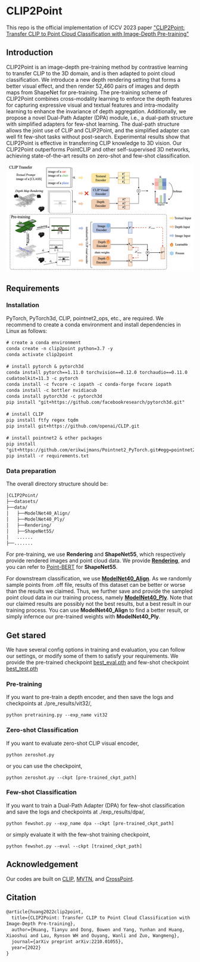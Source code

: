 # CLIP2Point
This repo is the official implementation of ICCV 2023 paper ["CLIP2Point: Transfer CLIP to Point Cloud Classification with Image-Depth Pre-training"](https://arxiv.org/abs/2210.01055)

## Introduction
CLIP2Point is an image-depth pre-training method by contrastive learning to transfer CLIP to the 3D domain, and is then adapted to point cloud classification. We introduce a new depth rendering setting that forms a better visual effect, and then render 52,460 pairs of images and depth maps from ShapeNet for pre-training. The pre-training scheme of CLIP2Point combines cross-modality learning to enforce the depth features for capturing expressive visual and textual features and intra-modality learning to enhance the invariance of depth aggregation. Additionally, we propose a novel Dual-Path Adapter (DPA) module, i.e., a dual-path structure with simplified adapters for few-shot learning. The dual-path structure allows the joint use of CLIP and CLIP2Point, and the simplified adapter can well fit few-shot tasks without post-search. Experimental results show that CLIP2Point is effective in transferring CLIP knowledge to 3D vision. Our CLIP2Point outperforms PointCLIP and other self-supervised 3D networks, achieving state-of-the-art results on zero-shot and few-shot classification.

![test](./pipeline.png)

## Requirements
### Installation
PyTorch, PyTorch3d, CLIP, pointnet2_ops, etc., are required. We recommend to create a conda environment and install dependencies in Linux as follows:
```shell
# create a conda environment
conda create -n clip2point python=3.7 -y
conda activate clip2point

# install pytorch & pytorch3d
conda install pytorch==1.11.0 torchvision==0.12.0 torchaudio==0.11.0 cudatoolkit=11.3 -c pytorch
conda install -c fvcore -c iopath -c conda-forge fvcore iopath
conda install -c bottler nvidiacub
conda install pytorch3d -c pytorch3d
pip install "git+https://github.com/facebookresearch/pytorch3d.git"

# install CLIP
pip install ftfy regex tqdm
pip install git+https://github.com/openai/CLIP.git

# install pointnet2 & other packages
pip install "git+https://github.com/erikwijmans/Pointnet2_PyTorch.git#egg=pointnet2_ops&subdirectory=pointnet2_ops_lib"
pip install -r requirements.txt
```

### Data preparation
The overall directory structure should be:

```
│CLIP2Point/
├──datasets/
├──data/
│   ├──ModelNet40_Align/
│   ├──ModelNet40_Ply/
│   ├──Rendering/
│   ├──ShapeNet55/
│   ......
├──.......
```
For pre-training, we use **Rendering** and **ShapeNet55**, which respectively provide rendered images and point cloud data. We provide [**Rendering**](https://drive.google.com/file/d/1jMuYi4IoM6A80uPCohjGkNP6pLP1-0Gm/view?usp=sharing), and you can refer to [Point-BERT](https://github.com/lulutang0608/Point-BERT/blob/master/DATASET.md) for **ShapeNet55**.

For downstream classification, we use [**ModelNet40_Align**](https://github.com/lmb-freiburg/orion). As we randomly sample points from .off file, results of this dataset can be better or worse than the results we claimed. Thus, we further save and provide the sampled point cloud data in our training process, namely [**ModelNet40_Ply**](https://drive.google.com/file/d/1nEJYZ9QPBgYPMiVCJGKWY6pVaJmPxVRq/view?usp=sharing). Note that our claimed results are possibly not the best results, but a best result in our training process. You can use **ModelNet40_Align** to find a better result, or simply infernce our pre-trained weights with **ModelNet40_Ply**.


## Get stared
We have several config options in training and evaluation, you can follow our settings, or modify some of them to satisfy your requirements. We provide the pre-trained checkpoint [best_eval.pth](https://drive.google.com/file/d/1ZAnIANNMqRRRmaVtk8Kp93s_NkGU51zv/view?usp=sharing) and few-shot checkpoint [best_test.pth](https://drive.google.com/file/d/1Jr1yXOu1yKmMs8K7XD8FnttPRHnZOZHx/view?usp=sharing)
### Pre-training
If you want to pre-train a depth encoder, and then save the logs and checkpoints at ./pre_results/vit32/,
```
python pretraining.py --exp_name vit32
```
### Zero-shot Classification
If you want to evaluate zero-shot CLIP visual encoder,
```
python zeroshot.py
```
or you can use the checkpoint,
```
python zeroshot.py --ckpt [pre-trained_ckpt_path]
```
### Few-shot Classification
If you want to train a Dual-Path Adapter (DPA) for few-shot classification and save the logs and checkpoints at ./exp_results/dpa/,
```
python fewshot.py --exp_name dpa --ckpt [pre-trained_ckpt_path]
```
or simply evaluate it with the few-shot training checkpoint,
```
python fewshot.py --eval --ckpt [trained_ckpt_path]
```


## Acknowledgement
Our codes are built on [CLIP](https://github.com/openai/CLIP), [MVTN](https://github.com/ajhamdi/MVTN), and [CrossPoint](https://github.com/MohamedAfham/CrossPoint).

## Citation
```
@article{huang2022clip2point,
  title={CLIP2Point: Transfer CLIP to Point Cloud Classification with Image-Depth Pre-training},
  author={Huang, Tianyu and Dong, Bowen and Yang, Yunhan and Huang, Xiaoshui and Lau, Rynson WH and Ouyang, Wanli and Zuo, Wangmeng},
  journal={arXiv preprint arXiv:2210.01055},
  year={2022}
}
```
